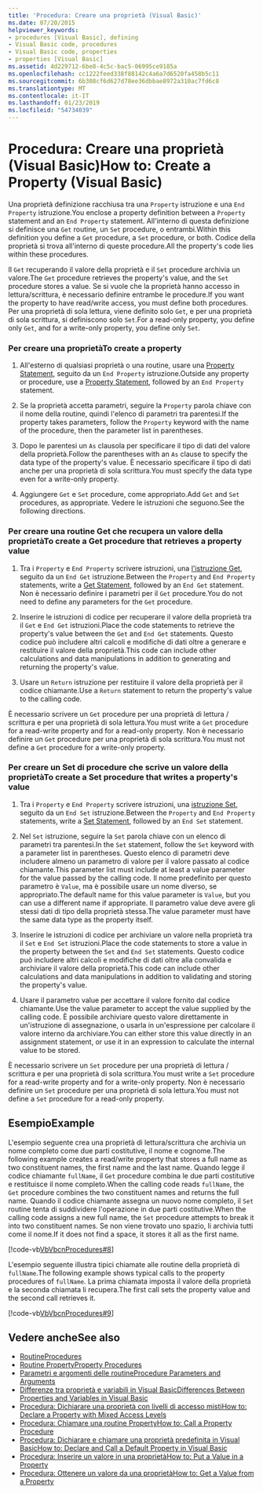 ```yaml
---
title: 'Procedura: Creare una proprietà (Visual Basic)'
ms.date: 07/20/2015
helpviewer_keywords:
- procedures [Visual Basic], defining
- Visual Basic code, procedures
- Visual Basic code, properties
- properties [Visual Basic]
ms.assetid: 4d229712-6be8-4c5c-bac5-06995ce9185a
ms.openlocfilehash: cc1222feed338f88142c4a6a7d6520fa458b5c11
ms.sourcegitcommit: 6b308cf6d627d78ee36dbbae8972a310ac7fd6c8
ms.translationtype: MT
ms.contentlocale: it-IT
ms.lasthandoff: 01/23/2019
ms.locfileid: "54734039"
---
```

# <a name="how-to-create-a-property-visual-basic"></a><span data-ttu-id="812ec-102">Procedura: Creare una proprietà (Visual Basic)</span><span class="sxs-lookup"><span data-stu-id="812ec-102">How to: Create a Property (Visual Basic)</span></span>
<span data-ttu-id="812ec-103">Una proprietà definizione racchiusa tra una `Property` istruzione e una `End Property` istruzione.</span><span class="sxs-lookup"><span data-stu-id="812ec-103">You enclose a property definition between a `Property` statement and an `End Property` statement.</span></span> <span data-ttu-id="812ec-104">All'interno di questa definizione si definisce una `Get` routine, un `Set` procedure, o entrambi.</span><span class="sxs-lookup"><span data-stu-id="812ec-104">Within this definition you define a `Get` procedure, a `Set` procedure, or both.</span></span> <span data-ttu-id="812ec-105">Codice della proprietà si trova all'interno di queste procedure.</span><span class="sxs-lookup"><span data-stu-id="812ec-105">All the property's code lies within these procedures.</span></span>  
  
 <span data-ttu-id="812ec-106">Il `Get` recuperando il valore della proprietà e il `Set` procedure archivia un valore.</span><span class="sxs-lookup"><span data-stu-id="812ec-106">The `Get` procedure retrieves the property's value, and the `Set` procedure stores a value.</span></span> <span data-ttu-id="812ec-107">Se si vuole che la proprietà hanno accesso in lettura/scrittura, è necessario definire entrambe le procedure.</span><span class="sxs-lookup"><span data-stu-id="812ec-107">If you want the property to have read/write access, you must define both procedures.</span></span> <span data-ttu-id="812ec-108">Per una proprietà di sola lettura, viene definito solo `Get`, e per una proprietà di sola scrittura, si definiscono solo `Set`.</span><span class="sxs-lookup"><span data-stu-id="812ec-108">For a read-only property, you define only `Get`, and for a write-only property, you define only `Set`.</span></span>  
  
### <a name="to-create-a-property"></a><span data-ttu-id="812ec-109">Per creare una proprietà</span><span class="sxs-lookup"><span data-stu-id="812ec-109">To create a property</span></span>  
  
1.  <span data-ttu-id="812ec-110">All'esterno di qualsiasi proprietà o una routine, usare una [Property Statement](../../../../visual-basic/language-reference/statements/property-statement.md), seguito da un `End Property` istruzione.</span><span class="sxs-lookup"><span data-stu-id="812ec-110">Outside any property or procedure, use a [Property Statement](../../../../visual-basic/language-reference/statements/property-statement.md), followed by an `End Property` statement.</span></span>  
  
2.  <span data-ttu-id="812ec-111">Se la proprietà accetta parametri, seguire la `Property` parola chiave con il nome della routine, quindi l'elenco di parametri tra parentesi.</span><span class="sxs-lookup"><span data-stu-id="812ec-111">If the property takes parameters, follow the `Property` keyword with the name of the procedure, then the parameter list in parentheses.</span></span>  
  
3.  <span data-ttu-id="812ec-112">Dopo le parentesi un `As` clausola per specificare il tipo di dati del valore della proprietà.</span><span class="sxs-lookup"><span data-stu-id="812ec-112">Follow the parentheses with an `As` clause to specify the data type of the property's value.</span></span> <span data-ttu-id="812ec-113">È necessario specificare il tipo di dati anche per una proprietà di sola scrittura.</span><span class="sxs-lookup"><span data-stu-id="812ec-113">You must specify the data type even for a write-only property.</span></span>  
  
4.  <span data-ttu-id="812ec-114">Aggiungere `Get` e `Set` procedure, come appropriato.</span><span class="sxs-lookup"><span data-stu-id="812ec-114">Add `Get` and `Set` procedures, as appropriate.</span></span> <span data-ttu-id="812ec-115">Vedere le istruzioni che seguono.</span><span class="sxs-lookup"><span data-stu-id="812ec-115">See the following directions.</span></span>  
  
### <a name="to-create-a-get-procedure-that-retrieves-a-property-value"></a><span data-ttu-id="812ec-116">Per creare una routine Get che recupera un valore della proprietà</span><span class="sxs-lookup"><span data-stu-id="812ec-116">To create a Get procedure that retrieves a property value</span></span>  
  
1.  <span data-ttu-id="812ec-117">Tra i `Property` e `End Property` scrivere istruzioni, una [l'istruzione Get](../../../../visual-basic/language-reference/statements/get-statement.md), seguito da un `End Get` istruzione.</span><span class="sxs-lookup"><span data-stu-id="812ec-117">Between the `Property` and `End Property` statements, write a [Get Statement](../../../../visual-basic/language-reference/statements/get-statement.md), followed by an `End Get` statement.</span></span> <span data-ttu-id="812ec-118">Non è necessario definire i parametri per il `Get` procedure.</span><span class="sxs-lookup"><span data-stu-id="812ec-118">You do not need to define any parameters for the `Get` procedure.</span></span>  
  
2.  <span data-ttu-id="812ec-119">Inserire le istruzioni di codice per recuperare il valore della proprietà tra il `Get` e `End Get` istruzioni.</span><span class="sxs-lookup"><span data-stu-id="812ec-119">Place the code statements to retrieve the property's value between the `Get` and `End Get` statements.</span></span> <span data-ttu-id="812ec-120">Questo codice può includere altri calcoli e modifiche di dati oltre a generare e restituire il valore della proprietà.</span><span class="sxs-lookup"><span data-stu-id="812ec-120">This code can include other calculations and data manipulations in addition to generating and returning the property's value.</span></span>  
  
3.  <span data-ttu-id="812ec-121">Usare un `Return` istruzione per restituire il valore della proprietà per il codice chiamante.</span><span class="sxs-lookup"><span data-stu-id="812ec-121">Use a `Return` statement to return the property's value to the calling code.</span></span>  
  
 <span data-ttu-id="812ec-122">È necessario scrivere un `Get` procedure per una proprietà di lettura / scrittura e per una proprietà di sola lettura.</span><span class="sxs-lookup"><span data-stu-id="812ec-122">You must write a `Get` procedure for a read-write property and for a read-only property.</span></span> <span data-ttu-id="812ec-123">Non è necessario definire un `Get` procedure per una proprietà di sola scrittura.</span><span class="sxs-lookup"><span data-stu-id="812ec-123">You must not define a `Get` procedure for a write-only property.</span></span>  
  
### <a name="to-create-a-set-procedure-that-writes-a-propertys-value"></a><span data-ttu-id="812ec-124">Per creare un Set di procedure che scrive un valore della proprietà</span><span class="sxs-lookup"><span data-stu-id="812ec-124">To create a Set procedure that writes a property's value</span></span>  
  
1.  <span data-ttu-id="812ec-125">Tra i `Property` e `End Property` scrivere istruzioni, una [istruzione Set](../../../../visual-basic/language-reference/statements/set-statement.md), seguito da un `End Set` istruzione.</span><span class="sxs-lookup"><span data-stu-id="812ec-125">Between the `Property` and `End Property` statements, write a [Set Statement](../../../../visual-basic/language-reference/statements/set-statement.md), followed by an `End Set` statement.</span></span>  
  
2.  <span data-ttu-id="812ec-126">Nel `Set` istruzione, seguire la `Set` parola chiave con un elenco di parametri tra parentesi.</span><span class="sxs-lookup"><span data-stu-id="812ec-126">In the `Set` statement, follow the `Set` keyword with a parameter list in parentheses.</span></span> <span data-ttu-id="812ec-127">Questo elenco di parametri deve includere almeno un parametro di valore per il valore passato al codice chiamante.</span><span class="sxs-lookup"><span data-stu-id="812ec-127">This parameter list must include at least a value parameter for the value passed by the calling code.</span></span> <span data-ttu-id="812ec-128">Il nome predefinito per questo parametro è `Value`, ma è possibile usare un nome diverso, se appropriato.</span><span class="sxs-lookup"><span data-stu-id="812ec-128">The default name for this value parameter is `Value`, but you can use a different name if appropriate.</span></span> <span data-ttu-id="812ec-129">Il parametro value deve avere gli stessi dati di tipo della proprietà stessa.</span><span class="sxs-lookup"><span data-stu-id="812ec-129">The value parameter must have the same data type as the property itself.</span></span>  
  
3.  <span data-ttu-id="812ec-130">Inserire le istruzioni di codice per archiviare un valore nella proprietà tra il `Set` e `End Set` istruzioni.</span><span class="sxs-lookup"><span data-stu-id="812ec-130">Place the code statements to store a value in the property between the `Set` and `End Set` statements.</span></span> <span data-ttu-id="812ec-131">Questo codice può includere altri calcoli e modifiche di dati oltre alla convalida e archiviare il valore della proprietà.</span><span class="sxs-lookup"><span data-stu-id="812ec-131">This code can include other calculations and data manipulations in addition to validating and storing the property's value.</span></span>  
  
4.  <span data-ttu-id="812ec-132">Usare il parametro value per accettare il valore fornito dal codice chiamante.</span><span class="sxs-lookup"><span data-stu-id="812ec-132">Use the value parameter to accept the value supplied by the calling code.</span></span> <span data-ttu-id="812ec-133">È possibile archiviare questo valore direttamente in un'istruzione di assegnazione, o usarla in un'espressione per calcolare il valore interno da archiviare.</span><span class="sxs-lookup"><span data-stu-id="812ec-133">You can either store this value directly in an assignment statement, or use it in an expression to calculate the internal value to be stored.</span></span>  
  
 <span data-ttu-id="812ec-134">È necessario scrivere un `Set` procedure per una proprietà di lettura / scrittura e per una proprietà di sola scrittura.</span><span class="sxs-lookup"><span data-stu-id="812ec-134">You must write a `Set` procedure for a read-write property and for a write-only property.</span></span> <span data-ttu-id="812ec-135">Non è necessario definire un `Set` procedure per una proprietà di sola lettura.</span><span class="sxs-lookup"><span data-stu-id="812ec-135">You must not define a `Set` procedure for a read-only property.</span></span>  
  
## <a name="example"></a><span data-ttu-id="812ec-136">Esempio</span><span class="sxs-lookup"><span data-stu-id="812ec-136">Example</span></span>  
 <span data-ttu-id="812ec-137">L'esempio seguente crea una proprietà di lettura/scrittura che archivia un nome completo come due parti costitutive, il nome e cognome.</span><span class="sxs-lookup"><span data-stu-id="812ec-137">The following example creates a read/write property that stores a full name as two constituent names, the first name and the last name.</span></span> <span data-ttu-id="812ec-138">Quando legge il codice chiamante `fullName`, il `Get` procedure combina le due parti costitutive e restituisce il nome completo.</span><span class="sxs-lookup"><span data-stu-id="812ec-138">When the calling code reads `fullName`, the `Get` procedure combines the two constituent names and returns the full name.</span></span> <span data-ttu-id="812ec-139">Quando il codice chiamante assegna un nuovo nome completo, il `Set` routine tenta di suddividere l'operazione in due parti costitutive.</span><span class="sxs-lookup"><span data-stu-id="812ec-139">When the calling code assigns a new full name, the `Set` procedure attempts to break it into two constituent names.</span></span> <span data-ttu-id="812ec-140">Se non viene trovato uno spazio, li archivia tutti come il nome.</span><span class="sxs-lookup"><span data-stu-id="812ec-140">If it does not find a space, it stores it all as the first name.</span></span>  
  
 [!code-vb[VbVbcnProcedures#8](./codesnippet/VisualBasic/how-to-create-a-property_1.vb)]  
  
 <span data-ttu-id="812ec-141">L'esempio seguente illustra tipici chiamate alle routine della proprietà di `fullName`.</span><span class="sxs-lookup"><span data-stu-id="812ec-141">The following example shows typical calls to the property procedures of `fullName`.</span></span> <span data-ttu-id="812ec-142">La prima chiamata imposta il valore della proprietà e la seconda chiamata li recupera.</span><span class="sxs-lookup"><span data-stu-id="812ec-142">The first call sets the property value and the second call retrieves it.</span></span>  
  
 [!code-vb[VbVbcnProcedures#9](./codesnippet/VisualBasic/how-to-create-a-property_2.vb)]  
  
## <a name="see-also"></a><span data-ttu-id="812ec-143">Vedere anche</span><span class="sxs-lookup"><span data-stu-id="812ec-143">See also</span></span>
- [<span data-ttu-id="812ec-144">Routine</span><span class="sxs-lookup"><span data-stu-id="812ec-144">Procedures</span></span>](./index.md)
- [<span data-ttu-id="812ec-145">Routine Property</span><span class="sxs-lookup"><span data-stu-id="812ec-145">Property Procedures</span></span>](./property-procedures.md)
- [<span data-ttu-id="812ec-146">Parametri e argomenti delle routine</span><span class="sxs-lookup"><span data-stu-id="812ec-146">Procedure Parameters and Arguments</span></span>](./procedure-parameters-and-arguments.md)
- [<span data-ttu-id="812ec-147">Differenze tra proprietà e variabili in Visual Basic</span><span class="sxs-lookup"><span data-stu-id="812ec-147">Differences Between Properties and Variables in Visual Basic</span></span>](./differences-between-properties-and-variables.md)
- [<span data-ttu-id="812ec-148">Procedura: Dichiarare una proprietà con livelli di accesso misti</span><span class="sxs-lookup"><span data-stu-id="812ec-148">How to: Declare a Property with Mixed Access Levels</span></span>](./how-to-declare-a-property-with-mixed-access-levels.md)
- [<span data-ttu-id="812ec-149">Procedura: Chiamare una routine Property</span><span class="sxs-lookup"><span data-stu-id="812ec-149">How to: Call a Property Procedure</span></span>](./how-to-call-a-property-procedure.md)
- [<span data-ttu-id="812ec-150">Procedura: Dichiarare e chiamare una proprietà predefinita in Visual Basic</span><span class="sxs-lookup"><span data-stu-id="812ec-150">How to: Declare and Call a Default Property in Visual Basic</span></span>](./how-to-declare-and-call-a-default-property.md)
- [<span data-ttu-id="812ec-151">Procedura: Inserire un valore in una proprietà</span><span class="sxs-lookup"><span data-stu-id="812ec-151">How to: Put a Value in a Property</span></span>](./how-to-put-a-value-in-a-property.md)
- [<span data-ttu-id="812ec-152">Procedura: Ottenere un valore da una proprietà</span><span class="sxs-lookup"><span data-stu-id="812ec-152">How to: Get a Value from a Property</span></span>](./how-to-get-a-value-from-a-property.md)

